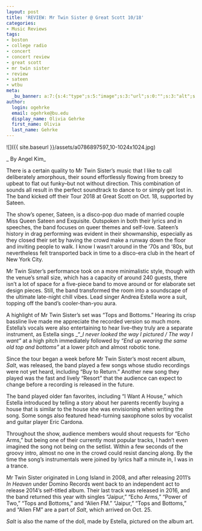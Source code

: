 ```yaml
---
layout: post
title: 'REVIEW: Mr Twin Sister @ Great Scott 10/18'
categories:
- Music Reviews
tags:
- boston
- college radio
- concert
- concert review
- great scott
- mr twin sister
- review
- sateen
- wtbu
meta:
  _bu_banner: a:7:{s:4:"type";s:5:"image";s:3:"url";s:0:"";s:3:"alt";s:0:"";s:7:"post_id";s:0:"";s:4:"html";s:0:"";s:8:"position";s:12:"contentWidth";s:7:"caption";s:0:"";}
author:
  login: ogehrke
  email: ogehrke@bu.edu
  display_name: Olivia Gehrke
  first_name: Olivia
  last_name: Gehrke
---
```

![]({{ site.baseurl }}/assets/a0786897597_10-1024x1024.jpg)

_ By Angel Kim_

There is a certain quality to Mr Twin Sister’s music that I like to call deliberately amorphous, their sound effortlessly flowing from breezy to upbeat to flat out funky–but not without direction. This combination of sounds all result in the perfect soundtrack to dance to or simply get lost in. The band kicked off their Tour 2018 at Great Scott on Oct. 18, supported by Sateen.

The show’s opener, Sateen, is a disco-pop duo made of married couple Miss Queen Sateen and Exquisite. Outspoken in both their lyrics and in speeches, the band focuses on queer themes and self-love. Sateen’s history in drag performing was evident in their showmanship, especially as they closed their set by having the crowd make a runway down the floor and inviting people to walk. I know I wasn’t around in the ‘70s and ‘80s, but nevertheless felt transported back in time to a disco-era club in the heart of New York City.

Mr Twin Sister’s performance took on a more minimalistic style, though with the venue’s small size, which has a capacity of around 240 guests, there isn’t a lot of space for a five-piece band to move around or for elaborate set design pieces. Still, the band transformed the room into a soundscape of the ultimate late-night chill vibes. Lead singer Andrea Estella wore a suit, topping off the band’s cooler-than-you aura.

A highlight of Mr Twin Sister’s set was “Tops and Bottoms.” Hearing its crisp bassline live made me appreciate the recorded version so much more. Estella’s vocals were also entertaining to hear live–they truly are a separate instrument, as Estella sings _“__I never looked the way I pictured / The way I want”_ at a high pitch immediately followed by _“End up wearing the same old top and bottoms”_ at a lower pitch and almost robotic tone.

Since the tour began a week before Mr Twin Sister’s most recent album, _Salt_, was released, the band played a few songs whose studio recordings were not yet heard, including “Buy to Return.” Another new song they played was the fast and lively “Resort” that the audience can expect to change before a recording is released in the future.

The band played older fan favorites, including “I Want A House,” which Estella introduced by telling a story about her parents recently buying a house that is similar to the house she was envisioning when writing the song. Some songs also featured head-turning saxophone solos by vocalist and guitar player Eric Cardona.

Throughout the show, audience members would shout requests for “Echo Arms,” but being one of their currently most popular tracks, I hadn’t even imagined the song not being on the setlist. Within a few seconds of the groovy intro, almost no one in the crowd could resist dancing along. By the time the song’s instrumentals were joined by lyrics half a minute in, I was in a trance.

Mr Twin Sister originated in Long Island in 2008, and after releasing 2011’s _In Heaven_ under Domino Records went back to an independent act to release 2014’s self-titled album. Their last track was released in 2016, and the band returned this year with singles “Jaipur,” “Echo Arms,” “Power of Two,” “Tops and Bottoms,” and “Alien FM.” “Jaipur,” “Tops and Bottoms,” and “Alien FM” are a part of _Salt_, which arrived on Oct. 25.

_Salt_ is also the name of the doll, made by Estella, pictured on the album art.